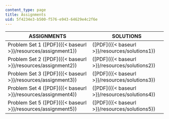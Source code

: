 ```yaml
---
content_type: page
title: Assignments
uid: 5f4234e3-b500-f576-e943-64629e4c2f6e
---
```


| ASSIGNMENTS | SOLUTIONS |
| --- | --- |
| Problem Set 1 ([PDF]({{< baseurl >}}/resources/assignment1)) | ([PDF]({{< baseurl >}}/resources/solutions1)) |
| Problem Set 2 ([PDF]({{< baseurl >}}/resources/assignment2)) | ([PDF]({{< baseurl >}}/resources/solutions2)) |
| Problem Set 3 ([PDF]({{< baseurl >}}/resources/assignment3)) | ([PDF]({{< baseurl >}}/resources/solutions3)) |
| Problem Set 4 ([PDF]({{< baseurl >}}/resources/assignment4)) | ([PDF]({{< baseurl >}}/resources/solutions4)) |
| Problem Set 5 ([PDF]({{< baseurl >}}/resources/assignment5)) | ([PDF]({{< baseurl >}}/resources/solutions5))